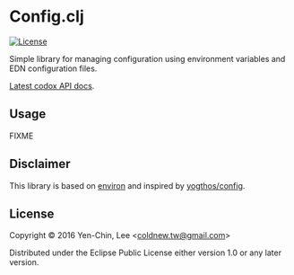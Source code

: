 # Config.clj
[![License](http://img.shields.io/badge/license-Eclipse-blue.svg?style=flat)](https://www.eclipse.org/legal/epl-v10.html)

Simple library for managing configuration using environment variables and EDN configuration files.


[Latest codox API docs](https://coldnew.github.io/config.clj/).

## Usage

FIXME

## Disclaimer

This library is based on [environ](https://github.com/weavejester/environ) and inspired by [yogthos/config](https://github.com/yogthos/config).

## License

Copyright © 2016 Yen-Chin, Lee <<coldnew.tw@gmail.com>>

Distributed under the Eclipse Public License either version 1.0 or any later version.
